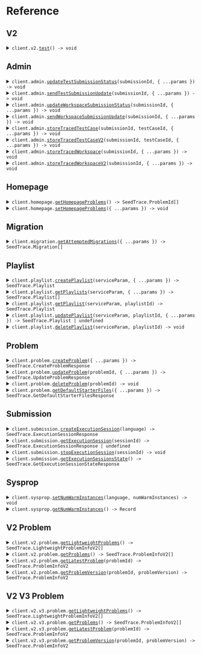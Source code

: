 # Reference

## V2

<details><summary><code>client.v2.<a href="/src/api/resources/v2/client/Client.ts">test</a>() -> void</code></summary>
<dl>
<dd>

#### 🔌 Usage

<dl>
<dd>

<dl>
<dd>

```typescript
await client.v2.test();
```

</dd>
</dl>
</dd>
</dl>

#### ⚙️ Parameters

<dl>
<dd>

<dl>
<dd>

**requestOptions:** `V2.RequestOptions`

</dd>
</dl>
</dd>
</dl>

</dd>
</dl>
</details>

## Admin

<details><summary><code>client.admin.<a href="/src/api/resources/admin/client/Client.ts">updateTestSubmissionStatus</a>(submissionId, { ...params }) -> void</code></summary>
<dl>
<dd>

#### 🔌 Usage

<dl>
<dd>

<dl>
<dd>

```typescript
await client.admin.updateTestSubmissionStatus("d5e9c84f-c2b2-4bf4-b4b0-7ffd7a9ffc32", {
    type: "stopped",
});
```

</dd>
</dl>
</dd>
</dl>

#### ⚙️ Parameters

<dl>
<dd>

<dl>
<dd>

**submissionId:** `SeedTrace.SubmissionId`

</dd>
</dl>

<dl>
<dd>

**request:** `SeedTrace.TestSubmissionStatus`

</dd>
</dl>

<dl>
<dd>

**requestOptions:** `Admin.RequestOptions`

</dd>
</dl>
</dd>
</dl>

</dd>
</dl>
</details>

<details><summary><code>client.admin.<a href="/src/api/resources/admin/client/Client.ts">sendTestSubmissionUpdate</a>(submissionId, { ...params }) -> void</code></summary>
<dl>
<dd>

#### 🔌 Usage

<dl>
<dd>

<dl>
<dd>

```typescript
await client.admin.sendTestSubmissionUpdate("d5e9c84f-c2b2-4bf4-b4b0-7ffd7a9ffc32", {
    updateTime: new Date("2024-01-15T09:30:00.000Z"),
    updateInfo: {
        type: "running",
        value: "QUEUEING_SUBMISSION",
    },
});
```

</dd>
</dl>
</dd>
</dl>

#### ⚙️ Parameters

<dl>
<dd>

<dl>
<dd>

**submissionId:** `SeedTrace.SubmissionId`

</dd>
</dl>

<dl>
<dd>

**request:** `SeedTrace.TestSubmissionUpdate`

</dd>
</dl>

<dl>
<dd>

**requestOptions:** `Admin.RequestOptions`

</dd>
</dl>
</dd>
</dl>

</dd>
</dl>
</details>

<details><summary><code>client.admin.<a href="/src/api/resources/admin/client/Client.ts">updateWorkspaceSubmissionStatus</a>(submissionId, { ...params }) -> void</code></summary>
<dl>
<dd>

#### 🔌 Usage

<dl>
<dd>

<dl>
<dd>

```typescript
await client.admin.updateWorkspaceSubmissionStatus("d5e9c84f-c2b2-4bf4-b4b0-7ffd7a9ffc32", {
    type: "stopped",
});
```

</dd>
</dl>
</dd>
</dl>

#### ⚙️ Parameters

<dl>
<dd>

<dl>
<dd>

**submissionId:** `SeedTrace.SubmissionId`

</dd>
</dl>

<dl>
<dd>

**request:** `SeedTrace.WorkspaceSubmissionStatus`

</dd>
</dl>

<dl>
<dd>

**requestOptions:** `Admin.RequestOptions`

</dd>
</dl>
</dd>
</dl>

</dd>
</dl>
</details>

<details><summary><code>client.admin.<a href="/src/api/resources/admin/client/Client.ts">sendWorkspaceSubmissionUpdate</a>(submissionId, { ...params }) -> void</code></summary>
<dl>
<dd>

#### 🔌 Usage

<dl>
<dd>

<dl>
<dd>

```typescript
await client.admin.sendWorkspaceSubmissionUpdate("d5e9c84f-c2b2-4bf4-b4b0-7ffd7a9ffc32", {
    updateTime: new Date("2024-01-15T09:30:00.000Z"),
    updateInfo: {
        type: "running",
        value: "QUEUEING_SUBMISSION",
    },
});
```

</dd>
</dl>
</dd>
</dl>

#### ⚙️ Parameters

<dl>
<dd>

<dl>
<dd>

**submissionId:** `SeedTrace.SubmissionId`

</dd>
</dl>

<dl>
<dd>

**request:** `SeedTrace.WorkspaceSubmissionUpdate`

</dd>
</dl>

<dl>
<dd>

**requestOptions:** `Admin.RequestOptions`

</dd>
</dl>
</dd>
</dl>

</dd>
</dl>
</details>

<details><summary><code>client.admin.<a href="/src/api/resources/admin/client/Client.ts">storeTracedTestCase</a>(submissionId, testCaseId, { ...params }) -> void</code></summary>
<dl>
<dd>

#### 🔌 Usage

<dl>
<dd>

<dl>
<dd>

```typescript
await client.admin.storeTracedTestCase("d5e9c84f-c2b2-4bf4-b4b0-7ffd7a9ffc32", "testCaseId", {
    result: {
        result: {
            expectedResult: {
                type: "integerValue",
                value: 1,
            },
            actualResult: {
                type: "value",
                value: {
                    type: "integerValue",
                    value: 1,
                },
            },
            passed: true,
        },
        stdout: "stdout",
    },
    traceResponses: [
        {
            submissionId: "d5e9c84f-c2b2-4bf4-b4b0-7ffd7a9ffc32",
            lineNumber: 1,
            returnValue: {
                type: "integerValue",
                value: 1,
            },
            expressionLocation: {
                start: 1,
                offset: 1,
            },
            stack: {
                numStackFrames: 1,
                topStackFrame: {
                    methodName: "methodName",
                    lineNumber: 1,
                    scopes: [
                        {
                            variables: {
                                variables: {
                                    type: "integerValue",
                                    value: 1,
                                },
                            },
                        },
                        {
                            variables: {
                                variables: {
                                    type: "integerValue",
                                    value: 1,
                                },
                            },
                        },
                    ],
                },
            },
            stdout: "stdout",
        },
        {
            submissionId: "d5e9c84f-c2b2-4bf4-b4b0-7ffd7a9ffc32",
            lineNumber: 1,
            returnValue: {
                type: "integerValue",
                value: 1,
            },
            expressionLocation: {
                start: 1,
                offset: 1,
            },
            stack: {
                numStackFrames: 1,
                topStackFrame: {
                    methodName: "methodName",
                    lineNumber: 1,
                    scopes: [
                        {
                            variables: {
                                variables: {
                                    type: "integerValue",
                                    value: 1,
                                },
                            },
                        },
                        {
                            variables: {
                                variables: {
                                    type: "integerValue",
                                    value: 1,
                                },
                            },
                        },
                    ],
                },
            },
            stdout: "stdout",
        },
    ],
});
```

</dd>
</dl>
</dd>
</dl>

#### ⚙️ Parameters

<dl>
<dd>

<dl>
<dd>

**submissionId:** `SeedTrace.SubmissionId`

</dd>
</dl>

<dl>
<dd>

**testCaseId:** `string`

</dd>
</dl>

<dl>
<dd>

**request:** `SeedTrace.StoreTracedTestCaseRequest`

</dd>
</dl>

<dl>
<dd>

**requestOptions:** `Admin.RequestOptions`

</dd>
</dl>
</dd>
</dl>

</dd>
</dl>
</details>

<details><summary><code>client.admin.<a href="/src/api/resources/admin/client/Client.ts">storeTracedTestCaseV2</a>(submissionId, testCaseId, { ...params }) -> void</code></summary>
<dl>
<dd>

#### 🔌 Usage

<dl>
<dd>

<dl>
<dd>

```typescript
await client.admin.storeTracedTestCaseV2("d5e9c84f-c2b2-4bf4-b4b0-7ffd7a9ffc32", "testCaseId", [
    {
        submissionId: "d5e9c84f-c2b2-4bf4-b4b0-7ffd7a9ffc32",
        lineNumber: 1,
        file: {
            filename: "filename",
            directory: "directory",
        },
        returnValue: {
            type: "integerValue",
            value: 1,
        },
        expressionLocation: {
            start: 1,
            offset: 1,
        },
        stack: {
            numStackFrames: 1,
            topStackFrame: {
                methodName: "methodName",
                lineNumber: 1,
                scopes: [
                    {
                        variables: {
                            variables: {
                                type: "integerValue",
                                value: 1,
                            },
                        },
                    },
                    {
                        variables: {
                            variables: {
                                type: "integerValue",
                                value: 1,
                            },
                        },
                    },
                ],
            },
        },
        stdout: "stdout",
    },
    {
        submissionId: "d5e9c84f-c2b2-4bf4-b4b0-7ffd7a9ffc32",
        lineNumber: 1,
        file: {
            filename: "filename",
            directory: "directory",
        },
        returnValue: {
            type: "integerValue",
            value: 1,
        },
        expressionLocation: {
            start: 1,
            offset: 1,
        },
        stack: {
            numStackFrames: 1,
            topStackFrame: {
                methodName: "methodName",
                lineNumber: 1,
                scopes: [
                    {
                        variables: {
                            variables: {
                                type: "integerValue",
                                value: 1,
                            },
                        },
                    },
                    {
                        variables: {
                            variables: {
                                type: "integerValue",
                                value: 1,
                            },
                        },
                    },
                ],
            },
        },
        stdout: "stdout",
    },
]);
```

</dd>
</dl>
</dd>
</dl>

#### ⚙️ Parameters

<dl>
<dd>

<dl>
<dd>

**submissionId:** `SeedTrace.SubmissionId`

</dd>
</dl>

<dl>
<dd>

**testCaseId:** `SeedTrace.TestCaseId`

</dd>
</dl>

<dl>
<dd>

**request:** `SeedTrace.TraceResponseV2[]`

</dd>
</dl>

<dl>
<dd>

**requestOptions:** `Admin.RequestOptions`

</dd>
</dl>
</dd>
</dl>

</dd>
</dl>
</details>

<details><summary><code>client.admin.<a href="/src/api/resources/admin/client/Client.ts">storeTracedWorkspace</a>(submissionId, { ...params }) -> void</code></summary>
<dl>
<dd>

#### 🔌 Usage

<dl>
<dd>

<dl>
<dd>

```typescript
await client.admin.storeTracedWorkspace("d5e9c84f-c2b2-4bf4-b4b0-7ffd7a9ffc32", {
    workspaceRunDetails: {
        exceptionV2: {
            type: "generic",
            exceptionType: "exceptionType",
            exceptionMessage: "exceptionMessage",
            exceptionStacktrace: "exceptionStacktrace",
        },
        exception: {
            exceptionType: "exceptionType",
            exceptionMessage: "exceptionMessage",
            exceptionStacktrace: "exceptionStacktrace",
        },
        stdout: "stdout",
    },
    traceResponses: [
        {
            submissionId: "d5e9c84f-c2b2-4bf4-b4b0-7ffd7a9ffc32",
            lineNumber: 1,
            returnValue: {
                type: "integerValue",
                value: 1,
            },
            expressionLocation: {
                start: 1,
                offset: 1,
            },
            stack: {
                numStackFrames: 1,
                topStackFrame: {
                    methodName: "methodName",
                    lineNumber: 1,
                    scopes: [
                        {
                            variables: {
                                variables: {
                                    type: "integerValue",
                                    value: 1,
                                },
                            },
                        },
                        {
                            variables: {
                                variables: {
                                    type: "integerValue",
                                    value: 1,
                                },
                            },
                        },
                    ],
                },
            },
            stdout: "stdout",
        },
        {
            submissionId: "d5e9c84f-c2b2-4bf4-b4b0-7ffd7a9ffc32",
            lineNumber: 1,
            returnValue: {
                type: "integerValue",
                value: 1,
            },
            expressionLocation: {
                start: 1,
                offset: 1,
            },
            stack: {
                numStackFrames: 1,
                topStackFrame: {
                    methodName: "methodName",
                    lineNumber: 1,
                    scopes: [
                        {
                            variables: {
                                variables: {
                                    type: "integerValue",
                                    value: 1,
                                },
                            },
                        },
                        {
                            variables: {
                                variables: {
                                    type: "integerValue",
                                    value: 1,
                                },
                            },
                        },
                    ],
                },
            },
            stdout: "stdout",
        },
    ],
});
```

</dd>
</dl>
</dd>
</dl>

#### ⚙️ Parameters

<dl>
<dd>

<dl>
<dd>

**submissionId:** `SeedTrace.SubmissionId`

</dd>
</dl>

<dl>
<dd>

**request:** `SeedTrace.StoreTracedWorkspaceRequest`

</dd>
</dl>

<dl>
<dd>

**requestOptions:** `Admin.RequestOptions`

</dd>
</dl>
</dd>
</dl>

</dd>
</dl>
</details>

<details><summary><code>client.admin.<a href="/src/api/resources/admin/client/Client.ts">storeTracedWorkspaceV2</a>(submissionId, { ...params }) -> void</code></summary>
<dl>
<dd>

#### 🔌 Usage

<dl>
<dd>

<dl>
<dd>

```typescript
await client.admin.storeTracedWorkspaceV2("d5e9c84f-c2b2-4bf4-b4b0-7ffd7a9ffc32", [
    {
        submissionId: "d5e9c84f-c2b2-4bf4-b4b0-7ffd7a9ffc32",
        lineNumber: 1,
        file: {
            filename: "filename",
            directory: "directory",
        },
        returnValue: {
            type: "integerValue",
            value: 1,
        },
        expressionLocation: {
            start: 1,
            offset: 1,
        },
        stack: {
            numStackFrames: 1,
            topStackFrame: {
                methodName: "methodName",
                lineNumber: 1,
                scopes: [
                    {
                        variables: {
                            variables: {
                                type: "integerValue",
                                value: 1,
                            },
                        },
                    },
                    {
                        variables: {
                            variables: {
                                type: "integerValue",
                                value: 1,
                            },
                        },
                    },
                ],
            },
        },
        stdout: "stdout",
    },
    {
        submissionId: "d5e9c84f-c2b2-4bf4-b4b0-7ffd7a9ffc32",
        lineNumber: 1,
        file: {
            filename: "filename",
            directory: "directory",
        },
        returnValue: {
            type: "integerValue",
            value: 1,
        },
        expressionLocation: {
            start: 1,
            offset: 1,
        },
        stack: {
            numStackFrames: 1,
            topStackFrame: {
                methodName: "methodName",
                lineNumber: 1,
                scopes: [
                    {
                        variables: {
                            variables: {
                                type: "integerValue",
                                value: 1,
                            },
                        },
                    },
                    {
                        variables: {
                            variables: {
                                type: "integerValue",
                                value: 1,
                            },
                        },
                    },
                ],
            },
        },
        stdout: "stdout",
    },
]);
```

</dd>
</dl>
</dd>
</dl>

#### ⚙️ Parameters

<dl>
<dd>

<dl>
<dd>

**submissionId:** `SeedTrace.SubmissionId`

</dd>
</dl>

<dl>
<dd>

**request:** `SeedTrace.TraceResponseV2[]`

</dd>
</dl>

<dl>
<dd>

**requestOptions:** `Admin.RequestOptions`

</dd>
</dl>
</dd>
</dl>

</dd>
</dl>
</details>

## Homepage

<details><summary><code>client.homepage.<a href="/src/api/resources/homepage/client/Client.ts">getHomepageProblems</a>() -> SeedTrace.ProblemId[]</code></summary>
<dl>
<dd>

#### 🔌 Usage

<dl>
<dd>

<dl>
<dd>

```typescript
await client.homepage.getHomepageProblems();
```

</dd>
</dl>
</dd>
</dl>

#### ⚙️ Parameters

<dl>
<dd>

<dl>
<dd>

**requestOptions:** `Homepage.RequestOptions`

</dd>
</dl>
</dd>
</dl>

</dd>
</dl>
</details>

<details><summary><code>client.homepage.<a href="/src/api/resources/homepage/client/Client.ts">setHomepageProblems</a>({ ...params }) -> void</code></summary>
<dl>
<dd>

#### 🔌 Usage

<dl>
<dd>

<dl>
<dd>

```typescript
await client.homepage.setHomepageProblems(["string", "string"]);
```

</dd>
</dl>
</dd>
</dl>

#### ⚙️ Parameters

<dl>
<dd>

<dl>
<dd>

**request:** `SeedTrace.ProblemId[]`

</dd>
</dl>

<dl>
<dd>

**requestOptions:** `Homepage.RequestOptions`

</dd>
</dl>
</dd>
</dl>

</dd>
</dl>
</details>

## Migration

<details><summary><code>client.migration.<a href="/src/api/resources/migration/client/Client.ts">getAttemptedMigrations</a>({ ...params }) -> SeedTrace.Migration[]</code></summary>
<dl>
<dd>

#### 🔌 Usage

<dl>
<dd>

<dl>
<dd>

```typescript
await client.migration.getAttemptedMigrations({
    adminKeyHeader: "admin-key-header",
});
```

</dd>
</dl>
</dd>
</dl>

#### ⚙️ Parameters

<dl>
<dd>

<dl>
<dd>

**request:** `SeedTrace.GetAttemptedMigrationsRequest`

</dd>
</dl>

<dl>
<dd>

**requestOptions:** `Migration.RequestOptions`

</dd>
</dl>
</dd>
</dl>

</dd>
</dl>
</details>

## Playlist

<details><summary><code>client.playlist.<a href="/src/api/resources/playlist/client/Client.ts">createPlaylist</a>(serviceParam, { ...params }) -> SeedTrace.Playlist</code></summary>
<dl>
<dd>

#### 📝 Description

<dl>
<dd>

<dl>
<dd>

Create a new playlist

</dd>
</dl>
</dd>
</dl>

#### 🔌 Usage

<dl>
<dd>

<dl>
<dd>

```typescript
await client.playlist.createPlaylist(1, {
    datetime: new Date("2024-01-15T09:30:00.000Z"),
    optionalDatetime: new Date("2024-01-15T09:30:00.000Z"),
    body: {
        name: "name",
        problems: ["problems", "problems"],
    },
});
```

</dd>
</dl>
</dd>
</dl>

#### ⚙️ Parameters

<dl>
<dd>

<dl>
<dd>

**serviceParam:** `number`

</dd>
</dl>

<dl>
<dd>

**request:** `SeedTrace.CreatePlaylistRequest`

</dd>
</dl>

<dl>
<dd>

**requestOptions:** `Playlist.RequestOptions`

</dd>
</dl>
</dd>
</dl>

</dd>
</dl>
</details>

<details><summary><code>client.playlist.<a href="/src/api/resources/playlist/client/Client.ts">getPlaylists</a>(serviceParam, { ...params }) -> SeedTrace.Playlist[]</code></summary>
<dl>
<dd>

#### 📝 Description

<dl>
<dd>

<dl>
<dd>

Returns the user's playlists

</dd>
</dl>
</dd>
</dl>

#### 🔌 Usage

<dl>
<dd>

<dl>
<dd>

```typescript
await client.playlist.getPlaylists(1, {
    limit: 1,
    otherField: "otherField",
    multiLineDocs: "multiLineDocs",
    optionalMultipleField: "optionalMultipleField",
    multipleField: "multipleField",
});
```

</dd>
</dl>
</dd>
</dl>

#### ⚙️ Parameters

<dl>
<dd>

<dl>
<dd>

**serviceParam:** `number`

</dd>
</dl>

<dl>
<dd>

**request:** `SeedTrace.GetPlaylistsRequest`

</dd>
</dl>

<dl>
<dd>

**requestOptions:** `Playlist.RequestOptions`

</dd>
</dl>
</dd>
</dl>

</dd>
</dl>
</details>

<details><summary><code>client.playlist.<a href="/src/api/resources/playlist/client/Client.ts">getPlaylist</a>(serviceParam, playlistId) -> SeedTrace.Playlist</code></summary>
<dl>
<dd>

#### 📝 Description

<dl>
<dd>

<dl>
<dd>

Returns a playlist

</dd>
</dl>
</dd>
</dl>

#### 🔌 Usage

<dl>
<dd>

<dl>
<dd>

```typescript
await client.playlist.getPlaylist(1, "playlistId");
```

</dd>
</dl>
</dd>
</dl>

#### ⚙️ Parameters

<dl>
<dd>

<dl>
<dd>

**serviceParam:** `number`

</dd>
</dl>

<dl>
<dd>

**playlistId:** `SeedTrace.PlaylistId`

</dd>
</dl>

<dl>
<dd>

**requestOptions:** `Playlist.RequestOptions`

</dd>
</dl>
</dd>
</dl>

</dd>
</dl>
</details>

<details><summary><code>client.playlist.<a href="/src/api/resources/playlist/client/Client.ts">updatePlaylist</a>(serviceParam, playlistId, { ...params }) -> SeedTrace.Playlist | undefined</code></summary>
<dl>
<dd>

#### 📝 Description

<dl>
<dd>

<dl>
<dd>

Updates a playlist

</dd>
</dl>
</dd>
</dl>

#### 🔌 Usage

<dl>
<dd>

<dl>
<dd>

```typescript
await client.playlist.updatePlaylist(1, "playlistId", {
    name: "name",
    problems: ["problems", "problems"],
});
```

</dd>
</dl>
</dd>
</dl>

#### ⚙️ Parameters

<dl>
<dd>

<dl>
<dd>

**serviceParam:** `number`

</dd>
</dl>

<dl>
<dd>

**playlistId:** `SeedTrace.PlaylistId`

</dd>
</dl>

<dl>
<dd>

**request:** `SeedTrace.UpdatePlaylistRequest`

</dd>
</dl>

<dl>
<dd>

**requestOptions:** `Playlist.RequestOptions`

</dd>
</dl>
</dd>
</dl>

</dd>
</dl>
</details>

<details><summary><code>client.playlist.<a href="/src/api/resources/playlist/client/Client.ts">deletePlaylist</a>(serviceParam, playlistId) -> void</code></summary>
<dl>
<dd>

#### 📝 Description

<dl>
<dd>

<dl>
<dd>

Deletes a playlist

</dd>
</dl>
</dd>
</dl>

#### 🔌 Usage

<dl>
<dd>

<dl>
<dd>

```typescript
await client.playlist.deletePlaylist(1, "playlist_id");
```

</dd>
</dl>
</dd>
</dl>

#### ⚙️ Parameters

<dl>
<dd>

<dl>
<dd>

**serviceParam:** `number`

</dd>
</dl>

<dl>
<dd>

**playlistId:** `SeedTrace.PlaylistId`

</dd>
</dl>

<dl>
<dd>

**requestOptions:** `Playlist.RequestOptions`

</dd>
</dl>
</dd>
</dl>

</dd>
</dl>
</details>

## Problem

<details><summary><code>client.problem.<a href="/src/api/resources/problem/client/Client.ts">createProblem</a>({ ...params }) -> SeedTrace.CreateProblemResponse</code></summary>
<dl>
<dd>

#### 📝 Description

<dl>
<dd>

<dl>
<dd>

Creates a problem

</dd>
</dl>
</dd>
</dl>

#### 🔌 Usage

<dl>
<dd>

<dl>
<dd>

```typescript
await client.problem.createProblem({
    problemName: "problemName",
    problemDescription: {
        boards: [
            {
                type: "html",
                value: "boards",
            },
            {
                type: "html",
                value: "boards",
            },
        ],
    },
    files: {
        ["JAVA"]: {
            solutionFile: {
                filename: "filename",
                contents: "contents",
            },
            readOnlyFiles: [
                {
                    filename: "filename",
                    contents: "contents",
                },
                {
                    filename: "filename",
                    contents: "contents",
                },
            ],
        },
    },
    inputParams: [
        {
            variableType: {
                type: "integerType",
            },
            name: "name",
        },
        {
            variableType: {
                type: "integerType",
            },
            name: "name",
        },
    ],
    outputType: {
        type: "integerType",
    },
    testcases: [
        {
            testCase: {
                id: "id",
                params: [
                    {
                        type: "integerValue",
                        value: 1,
                    },
                    {
                        type: "integerValue",
                        value: 1,
                    },
                ],
            },
            expectedResult: {
                type: "integerValue",
                value: 1,
            },
        },
        {
            testCase: {
                id: "id",
                params: [
                    {
                        type: "integerValue",
                        value: 1,
                    },
                    {
                        type: "integerValue",
                        value: 1,
                    },
                ],
            },
            expectedResult: {
                type: "integerValue",
                value: 1,
            },
        },
    ],
    methodName: "methodName",
});
```

</dd>
</dl>
</dd>
</dl>

#### ⚙️ Parameters

<dl>
<dd>

<dl>
<dd>

**request:** `SeedTrace.CreateProblemRequest`

</dd>
</dl>

<dl>
<dd>

**requestOptions:** `Problem.RequestOptions`

</dd>
</dl>
</dd>
</dl>

</dd>
</dl>
</details>

<details><summary><code>client.problem.<a href="/src/api/resources/problem/client/Client.ts">updateProblem</a>(problemId, { ...params }) -> SeedTrace.UpdateProblemResponse</code></summary>
<dl>
<dd>

#### 📝 Description

<dl>
<dd>

<dl>
<dd>

Updates a problem

</dd>
</dl>
</dd>
</dl>

#### 🔌 Usage

<dl>
<dd>

<dl>
<dd>

```typescript
await client.problem.updateProblem("problemId", {
    problemName: "problemName",
    problemDescription: {
        boards: [
            {
                type: "html",
                value: "boards",
            },
            {
                type: "html",
                value: "boards",
            },
        ],
    },
    files: {
        ["JAVA"]: {
            solutionFile: {
                filename: "filename",
                contents: "contents",
            },
            readOnlyFiles: [
                {
                    filename: "filename",
                    contents: "contents",
                },
                {
                    filename: "filename",
                    contents: "contents",
                },
            ],
        },
    },
    inputParams: [
        {
            variableType: {
                type: "integerType",
            },
            name: "name",
        },
        {
            variableType: {
                type: "integerType",
            },
            name: "name",
        },
    ],
    outputType: {
        type: "integerType",
    },
    testcases: [
        {
            testCase: {
                id: "id",
                params: [
                    {
                        type: "integerValue",
                        value: 1,
                    },
                    {
                        type: "integerValue",
                        value: 1,
                    },
                ],
            },
            expectedResult: {
                type: "integerValue",
                value: 1,
            },
        },
        {
            testCase: {
                id: "id",
                params: [
                    {
                        type: "integerValue",
                        value: 1,
                    },
                    {
                        type: "integerValue",
                        value: 1,
                    },
                ],
            },
            expectedResult: {
                type: "integerValue",
                value: 1,
            },
        },
    ],
    methodName: "methodName",
});
```

</dd>
</dl>
</dd>
</dl>

#### ⚙️ Parameters

<dl>
<dd>

<dl>
<dd>

**problemId:** `SeedTrace.ProblemId`

</dd>
</dl>

<dl>
<dd>

**request:** `SeedTrace.CreateProblemRequest`

</dd>
</dl>

<dl>
<dd>

**requestOptions:** `Problem.RequestOptions`

</dd>
</dl>
</dd>
</dl>

</dd>
</dl>
</details>

<details><summary><code>client.problem.<a href="/src/api/resources/problem/client/Client.ts">deleteProblem</a>(problemId) -> void</code></summary>
<dl>
<dd>

#### 📝 Description

<dl>
<dd>

<dl>
<dd>

Soft deletes a problem

</dd>
</dl>
</dd>
</dl>

#### 🔌 Usage

<dl>
<dd>

<dl>
<dd>

```typescript
await client.problem.deleteProblem("problemId");
```

</dd>
</dl>
</dd>
</dl>

#### ⚙️ Parameters

<dl>
<dd>

<dl>
<dd>

**problemId:** `SeedTrace.ProblemId`

</dd>
</dl>

<dl>
<dd>

**requestOptions:** `Problem.RequestOptions`

</dd>
</dl>
</dd>
</dl>

</dd>
</dl>
</details>

<details><summary><code>client.problem.<a href="/src/api/resources/problem/client/Client.ts">getDefaultStarterFiles</a>({ ...params }) -> SeedTrace.GetDefaultStarterFilesResponse</code></summary>
<dl>
<dd>

#### 📝 Description

<dl>
<dd>

<dl>
<dd>

Returns default starter files for problem

</dd>
</dl>
</dd>
</dl>

#### 🔌 Usage

<dl>
<dd>

<dl>
<dd>

```typescript
await client.problem.getDefaultStarterFiles({
    inputParams: [
        {
            variableType: {
                type: "integerType",
            },
            name: "name",
        },
        {
            variableType: {
                type: "integerType",
            },
            name: "name",
        },
    ],
    outputType: {
        type: "integerType",
    },
    methodName: "methodName",
});
```

</dd>
</dl>
</dd>
</dl>

#### ⚙️ Parameters

<dl>
<dd>

<dl>
<dd>

**request:** `SeedTrace.GetDefaultStarterFilesRequest`

</dd>
</dl>

<dl>
<dd>

**requestOptions:** `Problem.RequestOptions`

</dd>
</dl>
</dd>
</dl>

</dd>
</dl>
</details>

## Submission

<details><summary><code>client.submission.<a href="/src/api/resources/submission/client/Client.ts">createExecutionSession</a>(language) -> SeedTrace.ExecutionSessionResponse</code></summary>
<dl>
<dd>

#### 📝 Description

<dl>
<dd>

<dl>
<dd>

Returns sessionId and execution server URL for session. Spins up server.

</dd>
</dl>
</dd>
</dl>

#### 🔌 Usage

<dl>
<dd>

<dl>
<dd>

```typescript
await client.submission.createExecutionSession("JAVA");
```

</dd>
</dl>
</dd>
</dl>

#### ⚙️ Parameters

<dl>
<dd>

<dl>
<dd>

**language:** `SeedTrace.Language`

</dd>
</dl>

<dl>
<dd>

**requestOptions:** `Submission.RequestOptions`

</dd>
</dl>
</dd>
</dl>

</dd>
</dl>
</details>

<details><summary><code>client.submission.<a href="/src/api/resources/submission/client/Client.ts">getExecutionSession</a>(sessionId) -> SeedTrace.ExecutionSessionResponse | undefined</code></summary>
<dl>
<dd>

#### 📝 Description

<dl>
<dd>

<dl>
<dd>

Returns execution server URL for session. Returns empty if session isn't registered.

</dd>
</dl>
</dd>
</dl>

#### 🔌 Usage

<dl>
<dd>

<dl>
<dd>

```typescript
await client.submission.getExecutionSession("sessionId");
```

</dd>
</dl>
</dd>
</dl>

#### ⚙️ Parameters

<dl>
<dd>

<dl>
<dd>

**sessionId:** `string`

</dd>
</dl>

<dl>
<dd>

**requestOptions:** `Submission.RequestOptions`

</dd>
</dl>
</dd>
</dl>

</dd>
</dl>
</details>

<details><summary><code>client.submission.<a href="/src/api/resources/submission/client/Client.ts">stopExecutionSession</a>(sessionId) -> void</code></summary>
<dl>
<dd>

#### 📝 Description

<dl>
<dd>

<dl>
<dd>

Stops execution session.

</dd>
</dl>
</dd>
</dl>

#### 🔌 Usage

<dl>
<dd>

<dl>
<dd>

```typescript
await client.submission.stopExecutionSession("sessionId");
```

</dd>
</dl>
</dd>
</dl>

#### ⚙️ Parameters

<dl>
<dd>

<dl>
<dd>

**sessionId:** `string`

</dd>
</dl>

<dl>
<dd>

**requestOptions:** `Submission.RequestOptions`

</dd>
</dl>
</dd>
</dl>

</dd>
</dl>
</details>

<details><summary><code>client.submission.<a href="/src/api/resources/submission/client/Client.ts">getExecutionSessionsState</a>() -> SeedTrace.GetExecutionSessionStateResponse</code></summary>
<dl>
<dd>

#### 🔌 Usage

<dl>
<dd>

<dl>
<dd>

```typescript
await client.submission.getExecutionSessionsState();
```

</dd>
</dl>
</dd>
</dl>

#### ⚙️ Parameters

<dl>
<dd>

<dl>
<dd>

**requestOptions:** `Submission.RequestOptions`

</dd>
</dl>
</dd>
</dl>

</dd>
</dl>
</details>

## Sysprop

<details><summary><code>client.sysprop.<a href="/src/api/resources/sysprop/client/Client.ts">setNumWarmInstances</a>(language, numWarmInstances) -> void</code></summary>
<dl>
<dd>

#### 🔌 Usage

<dl>
<dd>

<dl>
<dd>

```typescript
await client.sysprop.setNumWarmInstances("JAVA", 1);
```

</dd>
</dl>
</dd>
</dl>

#### ⚙️ Parameters

<dl>
<dd>

<dl>
<dd>

**language:** `SeedTrace.Language`

</dd>
</dl>

<dl>
<dd>

**numWarmInstances:** `number`

</dd>
</dl>

<dl>
<dd>

**requestOptions:** `Sysprop.RequestOptions`

</dd>
</dl>
</dd>
</dl>

</dd>
</dl>
</details>

<details><summary><code>client.sysprop.<a href="/src/api/resources/sysprop/client/Client.ts">getNumWarmInstances</a>() -> Record<SeedTrace.Language, number | undefined></code></summary>
<dl>
<dd>

#### 🔌 Usage

<dl>
<dd>

<dl>
<dd>

```typescript
await client.sysprop.getNumWarmInstances();
```

</dd>
</dl>
</dd>
</dl>

#### ⚙️ Parameters

<dl>
<dd>

<dl>
<dd>

**requestOptions:** `Sysprop.RequestOptions`

</dd>
</dl>
</dd>
</dl>

</dd>
</dl>
</details>

## V2 Problem

<details><summary><code>client.v2.problem.<a href="/src/api/resources/v2/resources/problem/client/Client.ts">getLightweightProblems</a>() -> SeedTrace.LightweightProblemInfoV2[]</code></summary>
<dl>
<dd>

#### 📝 Description

<dl>
<dd>

<dl>
<dd>

Returns lightweight versions of all problems

</dd>
</dl>
</dd>
</dl>

#### 🔌 Usage

<dl>
<dd>

<dl>
<dd>

```typescript
await client.v2.problem.getLightweightProblems();
```

</dd>
</dl>
</dd>
</dl>

#### ⚙️ Parameters

<dl>
<dd>

<dl>
<dd>

**requestOptions:** `Problem.RequestOptions`

</dd>
</dl>
</dd>
</dl>

</dd>
</dl>
</details>

<details><summary><code>client.v2.problem.<a href="/src/api/resources/v2/resources/problem/client/Client.ts">getProblems</a>() -> SeedTrace.ProblemInfoV2[]</code></summary>
<dl>
<dd>

#### 📝 Description

<dl>
<dd>

<dl>
<dd>

Returns latest versions of all problems

</dd>
</dl>
</dd>
</dl>

#### 🔌 Usage

<dl>
<dd>

<dl>
<dd>

```typescript
await client.v2.problem.getProblems();
```

</dd>
</dl>
</dd>
</dl>

#### ⚙️ Parameters

<dl>
<dd>

<dl>
<dd>

**requestOptions:** `Problem.RequestOptions`

</dd>
</dl>
</dd>
</dl>

</dd>
</dl>
</details>

<details><summary><code>client.v2.problem.<a href="/src/api/resources/v2/resources/problem/client/Client.ts">getLatestProblem</a>(problemId) -> SeedTrace.ProblemInfoV2</code></summary>
<dl>
<dd>

#### 📝 Description

<dl>
<dd>

<dl>
<dd>

Returns latest version of a problem

</dd>
</dl>
</dd>
</dl>

#### 🔌 Usage

<dl>
<dd>

<dl>
<dd>

```typescript
await client.v2.problem.getLatestProblem("problemId");
```

</dd>
</dl>
</dd>
</dl>

#### ⚙️ Parameters

<dl>
<dd>

<dl>
<dd>

**problemId:** `SeedTrace.ProblemId`

</dd>
</dl>

<dl>
<dd>

**requestOptions:** `Problem.RequestOptions`

</dd>
</dl>
</dd>
</dl>

</dd>
</dl>
</details>

<details><summary><code>client.v2.problem.<a href="/src/api/resources/v2/resources/problem/client/Client.ts">getProblemVersion</a>(problemId, problemVersion) -> SeedTrace.ProblemInfoV2</code></summary>
<dl>
<dd>

#### 📝 Description

<dl>
<dd>

<dl>
<dd>

Returns requested version of a problem

</dd>
</dl>
</dd>
</dl>

#### 🔌 Usage

<dl>
<dd>

<dl>
<dd>

```typescript
await client.v2.problem.getProblemVersion("problemId", 1);
```

</dd>
</dl>
</dd>
</dl>

#### ⚙️ Parameters

<dl>
<dd>

<dl>
<dd>

**problemId:** `SeedTrace.ProblemId`

</dd>
</dl>

<dl>
<dd>

**problemVersion:** `number`

</dd>
</dl>

<dl>
<dd>

**requestOptions:** `Problem.RequestOptions`

</dd>
</dl>
</dd>
</dl>

</dd>
</dl>
</details>

## V2 V3 Problem

<details><summary><code>client.v2.v3.problem.<a href="/src/api/resources/v2/resources/v3/resources/problem/client/Client.ts">getLightweightProblems</a>() -> SeedTrace.LightweightProblemInfoV2[]</code></summary>
<dl>
<dd>

#### 📝 Description

<dl>
<dd>

<dl>
<dd>

Returns lightweight versions of all problems

</dd>
</dl>
</dd>
</dl>

#### 🔌 Usage

<dl>
<dd>

<dl>
<dd>

```typescript
await client.v2.v3.problem.getLightweightProblems();
```

</dd>
</dl>
</dd>
</dl>

#### ⚙️ Parameters

<dl>
<dd>

<dl>
<dd>

**requestOptions:** `Problem.RequestOptions`

</dd>
</dl>
</dd>
</dl>

</dd>
</dl>
</details>

<details><summary><code>client.v2.v3.problem.<a href="/src/api/resources/v2/resources/v3/resources/problem/client/Client.ts">getProblems</a>() -> SeedTrace.ProblemInfoV2[]</code></summary>
<dl>
<dd>

#### 📝 Description

<dl>
<dd>

<dl>
<dd>

Returns latest versions of all problems

</dd>
</dl>
</dd>
</dl>

#### 🔌 Usage

<dl>
<dd>

<dl>
<dd>

```typescript
await client.v2.v3.problem.getProblems();
```

</dd>
</dl>
</dd>
</dl>

#### ⚙️ Parameters

<dl>
<dd>

<dl>
<dd>

**requestOptions:** `Problem.RequestOptions`

</dd>
</dl>
</dd>
</dl>

</dd>
</dl>
</details>

<details><summary><code>client.v2.v3.problem.<a href="/src/api/resources/v2/resources/v3/resources/problem/client/Client.ts">getLatestProblem</a>(problemId) -> SeedTrace.ProblemInfoV2</code></summary>
<dl>
<dd>

#### 📝 Description

<dl>
<dd>

<dl>
<dd>

Returns latest version of a problem

</dd>
</dl>
</dd>
</dl>

#### 🔌 Usage

<dl>
<dd>

<dl>
<dd>

```typescript
await client.v2.v3.problem.getLatestProblem("problemId");
```

</dd>
</dl>
</dd>
</dl>

#### ⚙️ Parameters

<dl>
<dd>

<dl>
<dd>

**problemId:** `SeedTrace.ProblemId`

</dd>
</dl>

<dl>
<dd>

**requestOptions:** `Problem.RequestOptions`

</dd>
</dl>
</dd>
</dl>

</dd>
</dl>
</details>

<details><summary><code>client.v2.v3.problem.<a href="/src/api/resources/v2/resources/v3/resources/problem/client/Client.ts">getProblemVersion</a>(problemId, problemVersion) -> SeedTrace.ProblemInfoV2</code></summary>
<dl>
<dd>

#### 📝 Description

<dl>
<dd>

<dl>
<dd>

Returns requested version of a problem

</dd>
</dl>
</dd>
</dl>

#### 🔌 Usage

<dl>
<dd>

<dl>
<dd>

```typescript
await client.v2.v3.problem.getProblemVersion("problemId", 1);
```

</dd>
</dl>
</dd>
</dl>

#### ⚙️ Parameters

<dl>
<dd>

<dl>
<dd>

**problemId:** `SeedTrace.ProblemId`

</dd>
</dl>

<dl>
<dd>

**problemVersion:** `number`

</dd>
</dl>

<dl>
<dd>

**requestOptions:** `Problem.RequestOptions`

</dd>
</dl>
</dd>
</dl>

</dd>
</dl>
</details>
